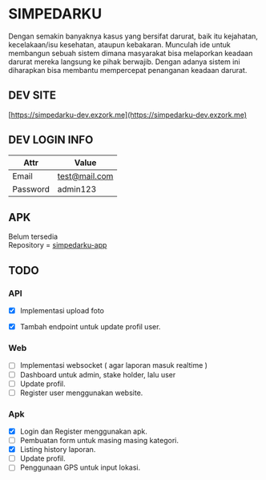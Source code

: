 # SIMPEDARKU

Dengan semakin banyaknya kasus yang bersifat darurat, baik itu kejahatan, kecelakaan/isu kesehatan, ataupun kebakaran. Munculah ide untuk membangun sebuah sistem dimana masyarakat bisa melaporkan keadaan darurat mereka langsung ke pihak berwajib. Dengan adanya sistem ini diharapkan bisa membantu mempercepat penanganan keadaan darurat.

## DEV SITE

[https://simpedarku-dev.exzork.me](https://simpedarku-dev.exzork.me)

## DEV LOGIN INFO
|   Attr    |     Value      |
|-----------|----------------|
| Email     | test@mail.com  |
| Password  | admin123       |
    
## APK

Belum tersedia <br>
Repository = [simpedarku-app](https://github.com/exzork/simpedarku-app)

## TODO

### API
- [x] Implementasi upload foto
- [x] Tambah endpoint untuk update profil user.


### Web

- [ ] Implementasi websocket ( agar laporan masuk realtime )
- [ ] Dashboard untuk admin, stake holder, lalu user
- [ ] Update profil.
- [ ] Register user menggunakan website.

### Apk

- [x] Login dan Register menggunakan apk.
- [ ] Pembuatan form untuk masing masing kategori.
- [x] Listing history laporan.
- [ ] Update profil.
- [ ] Penggunaan GPS untuk input lokasi.
